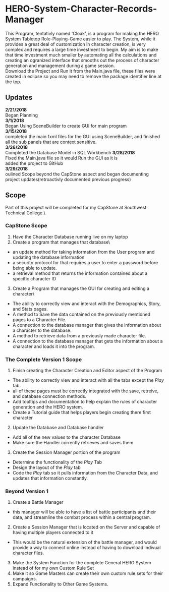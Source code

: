 # HERO-System-Character-Records-Manager
This Program, tentativly named 'Cloak', is a program for making the HERO System Tabletop Role-Playing-Game easier to play. The System, while it provides a great deal of customization in character creation, is very complex and requires a large time investment to begin. My aim is to make that time investment much smaller by automating all the calculations and creating an ogranized interface that smooths out the process of character generation and management during a game session.\
Download the Project and Run it from the Main.java file, these files were created in eclipse so you may need to remove the package identifier line at the top.
## Updates
**2/21/2018**\
  Began Planning\
**3/1/2018**\
  Began Using SceneBuilder to create GUI for main program\
**3/15/2018**\
  completed the main fxml files for the GUI using SceneBuilder, and finished all the sub panels that are context sensitive.\
**3/26/2018**\
  Completed the Database Model in SQL Workbench
**3/28/2018**\
  Fixed the Main.java file so it would Run the GUI as it is\
  added the project to GitHub\
**3/29/2018**\
  oulined Scope beyond the CapStone aspect and began documenting project updates(retroactivly documented previous progress)
## Scope
Part of this project will be completed for my CapStone at Southwest Technical College.\
### CapStone Scope
1. Have the Character Database running live on my laptop
2. Create a program that manages that database\
* an update method for taking information from the User program and updating the database information
* a security protocol for that requires a user to enter a password before being able to update.
* a retrieval method that returns the information contained about a specific character ID
3. Create a Program that manages the GUI for creating and editing a character\
* The ability to correctly view and interact with the Demographics, Story, and Stats pages.
* A method to Save the data contained on the previously mentioned pages to a Character File.
* A connection to the database manager that gives the information about a character to the database.
* A method to retrieve data from a previously made character file.
* A connection to the database manager that gets the information about a character and loads it into the program.
### The Complete Version 1 Scope
1. Finish creating the Character Creation and Editor aspect of the Program
* The ability to correctly view and interact with all the tabs except the *Play* tab.
* all of these pages must be correctly integrated with the save, retreive, and database connection methods.
* Add tooltips and documentation to help explain the rules of character generation and the HERO system.
* Create a Tutorial guide that helps players begin creating there first character
2. Update the Database and Database handler
* Add all of the new values to the character Database
* Make sure the Handler correctly retrieves and saves them
3. Create the Session Manager portion of the program
* Determine the functionality of the *Play* Tab
* Design the layout of the *Play* tab
* Code the *Play* tab so it pulls information from the Character Data, and updates that information constantly.
### Beyond Version 1
1. Create a Battle Manager
* this manager will be able to have a list of battle participants and their data, and streamline the combat process within a central program. 
2. Create a Session Manager that is located on the Server and capable of having multiple players connected to it
* This would be the natural extension of the battle manager, and would provide a way to connect online instead of having to download indivual character files.
3. Make the System Function for the complete General HERO System instead of for my own Custom Rule Set
4. Make it so Game Masters can create their own custom rule sets for their campaigns.
5. Expand Functionality to Other Game Systems.
